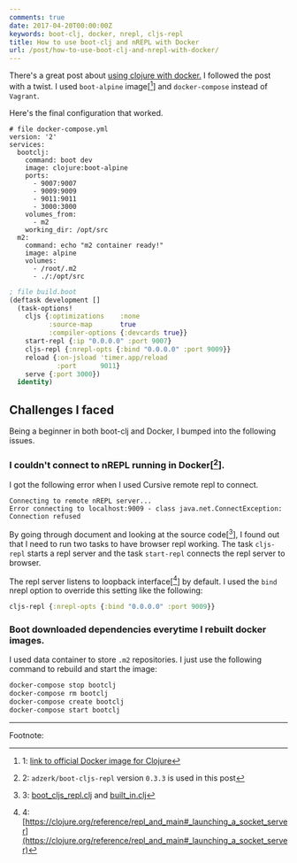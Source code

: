```yaml
---
comments: true
date: 2017-04-20T00:00:00Z
keywords: boot-clj, docker, nrepl, cljs-repl
title: How to use boot-clj and nREPL with Docker
url: /post/how-to-use-boot-clj-and-nrepl-with-docker/
---
```


There's a great post about [using clojure with docker.](http://blog.dominic.io/vagrant-docker-and-clojure/) I followed the post with a twist. I used `boot-alpine` image[[^1]] and `docker-compose` instead of `Vagrant`.

Here's the final configuration that worked.

```
# file docker-compose.yml
version: '2'
services:
  bootclj:
    command: boot dev
    image: clojure:boot-alpine
    ports:
      - 9007:9007
      - 9009:9009
      - 9011:9011
      - 3000:3000
    volumes_from:
      - m2
    working_dir: /opt/src
  m2:
    command: echo "m2 container ready!"
    image: alpine
    volumes:
      - /root/.m2
      - ./:/opt/src
```

```clojure
; file build.boot
(deftask development []
  (task-options!
    cljs {:optimizations    :none
          :source-map       true
          :compiler-options {:devcards true}}
    start-repl {:ip "0.0.0.0" :port 9007}
    cljs-repl {:nrepl-opts {:bind "0.0.0.0" :port 9009}}
    reload {:on-jsload 'timer.app/reload
            :port      9011}
    serve {:port 3000})
  identity)
```

## Challenges I faced

Being a beginner in both boot-clj and Docker, I bumped into the following issues.

### I couldn't connect to nREPL running in Docker[[^2]].

I got the following error when I used Cursive remote repl to connect.
```
Connecting to remote nREPL server...
Error connecting to localhost:9009 - class java.net.ConnectException: Connection refused
```
By going through document and looking at the source code[[^3]], I found out that I need to run two tasks to have browser repl working. The task `cljs-repl` starts a repl server and the task `start-repl` connects the repl server to browser. 

The repl server listens to loopback interface[[^4]] by default. I used the `bind` nrepl option to override this setting like the following:
```clojure
cljs-repl {:nrepl-opts {:bind "0.0.0.0" :port 9009}}
```

### Boot downloaded dependencies everytime I rebuilt docker images.

I used data container to store `.m2` repositories. I just use the following command to rebuild and start the image:
```bash
docker-compose stop bootclj 
docker-compose rm bootclj
docker-compose create bootclj
docker-compose start bootclj
```

---
Footnote:

[^1]: 1: [link to official Docker image for Clojure](https://hub.docker.com/_/clojure/)
[^2]: 2: `adzerk/boot-cljs-repl` version `0.3.3` is used in this post
[^3]: 3: [boot_cljs_repl.clj](https://github.com/adzerk-oss/boot-cljs-repl/blob/master/src/adzerk/boot_cljs_repl.clj#L204) and [built_in.clj](https://github.com/boot-clj/boot/blob/2.6.0/boot/core/src/boot/task/built_in.clj#L371)
[^4]: 4: [https://clojure.org/reference/repl_and_main#_launching_a_socket_server](https://clojure.org/reference/repl_and_main#_launching_a_socket_server)
